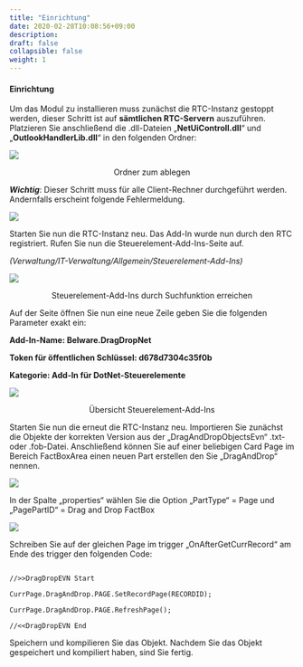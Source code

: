 ```yaml
---
title: "Einrichtung"
date: 2020-02-28T10:08:56+09:00
description: 
draft: false
collapsible: false
weight: 1
---
```


#### Einrichtung

Um das Modul zu installieren muss zunächst die RTC-Instanz gestoppt werden, dieser Schritt ist auf **sämtlichen RTC-Servern** auszuführen. Platzieren Sie anschließend die .dll-Dateien „**NetUiControll.dll**“ und „**OutlookHandlerLib.dll**“ in den folgenden Ordner:

![](/images/connectornav/dragdrop/einr1.png)<center>Ordner zum ablegen</center>

***Wichtig***: Dieser Schritt muss für alle Client-Rechner durchgeführt werden. Andernfalls erscheint folgende Fehlermeldung.

![](/images/connectornav/dragdrop/error_message.png)

Starten Sie nun die RTC-Instanz neu.
Das Add-In wurde nun durch den RTC registriert. Rufen Sie nun die Steuerelement-Add-Ins-Seite auf.

*(Verwaltung/IT-Verwaltung/Allgemein/Steuerelement-Add-Ins)*

![](/images/connectornav/dragdrop/einr2.png)<center>Steuerelement-Add-Ins durch Suchfunktion erreichen</center>

Auf der Seite öffnen Sie nun eine neue Zeile geben Sie die folgenden Parameter exakt ein:

**Add-In-Name:     Belware.DragDropNet**

**Token für öffentlichen Schlüssel: d678d7304c35f0b**

**Kategorie:    Add-In für DotNet-Steuerelemente**

![](/images/connectornav/dragdrop/einr3.png)<center>Übersicht Steuerelement-Add-Ins</center>

Starten Sie nun die erneut die RTC-Instanz neu.
Importieren Sie zunächst die Objekte der korrekten Version aus der „DragAndDropObjectsEvn“ .txt- oder .fob-Datei.
Anschließend können Sie auf einer beliebigen Card Page im Bereich FactBoxArea einen neuen Part erstellen den Sie „DragAndDrop“ nennen.

![](/images/connectornav/dragdrop/einr4.png)

In der Spalte „properties“ wählen Sie die Option „PartType“ = Page und „PagePartID“ = Drag and Drop FactBox

![](/images/connectornav/dragdrop/einr5.png)

Schreiben Sie auf der gleichen Page im trigger „OnAfterGetCurrRecord“ am Ende des trigger den folgenden Code:

```

//>>DragDropEVN Start

CurrPage.DragAndDrop.PAGE.SetRecordPage(RECORDID);

CurrPage.DragAndDrop.PAGE.RefreshPage();

//<<DragDropEVN End
```


Speichern und kompilieren Sie das Objekt.
Nachdem Sie das Objekt gespeichert und kompiliert haben, sind Sie fertig.
